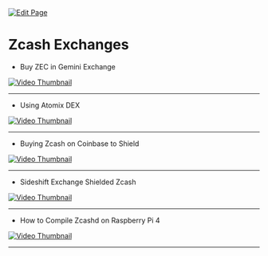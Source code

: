<a href="https://github.com/zechub/zechub/edit/main/site/tutorials/Exchanges.md" target="_blank">
  <img src="https://img.shields.io/badge/Edit-blue" alt="Edit Page"/>
</a>

# Zcash Exchanges

- Buy ZEC in Gemini Exchange 
 
[![Video Thumbnail](https://img.youtube.com/vi/REUbkLzK7J4/hqdefault.jpg)](https://www.youtube.com/watch?v=REUbkLzK7J4)


___


- Using Atomix DEX

[![Video Thumbnail](https://img.youtube.com/vi/TwKQE8X7McA/hqdefault.jpg)](https://www.youtube.com/watch?v=TwKQE8X7McA)


___

- Buying Zcash on Coinbase to Shield

[![Video Thumbnail](https://img.youtube.com/vi/3xyKKer1Qvk/hqdefault.jpg)](https://www.youtube.com/watch?v=3xyKKer1Qvk)


___

- Sideshift Exchange Shielded Zcash 

[![Video Thumbnail](https://img.youtube.com/vi/joQtS8QUpdg/hqdefault.jpg)](https://www.youtube.com/watch?v=joQtS8QUpdg)


____

- How to Compile Zcashd on Raspberry Pi 4

[![Video Thumbnail](https://img.youtube.com/vi/SGYrzhs1l2k/hqdefault.jpg)](https://www.youtube.com/watch?v=SGYrzhs1l2k)
____
